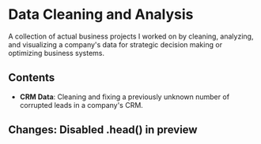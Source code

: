 # Data Cleaning and Analysis
A collection of actual business projects I worked on by cleaning, analyzing, and visualizing a company's data for strategic decision making or optimizing business systems.

## Contents
* __CRM Data__: Cleaning and fixing a previously unknown number of corrupted leads in a company's CRM.

## Changes: Disabled .head() in preview
